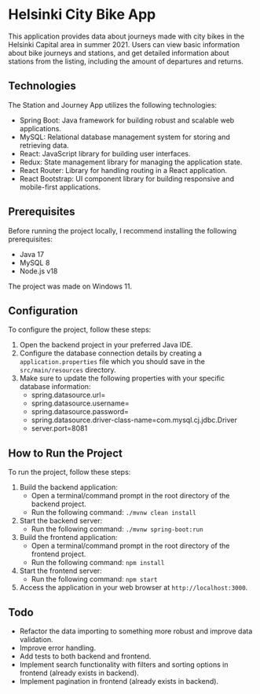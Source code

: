 # Helsinki City Bike App

This application provides data about journeys made with city bikes in the Helsinki Capital area in summer 2021. Users can view basic information about bike journeys and stations, and get detailed information about stations from the listing, including the amount of departures and returns.

## Technologies

The Station and Journey App utilizes the following technologies:

- Spring Boot: Java framework for building robust and scalable web applications.
- MySQL: Relational database management system for storing and retrieving data.
- React: JavaScript library for building user interfaces.
- Redux: State management library for managing the application state.
- React Router: Library for handling routing in a React application.
- React Bootstrap: UI component library for building responsive and mobile-first applications.

## Prerequisites

Before running the project locally, I recommend installing the following prerequisites:

- Java 17
- MySQL 8
- Node.js v18

The project was made on Windows 11.

## Configuration

To configure the project, follow these steps:

1. Open the backend project in your preferred Java IDE.
2. Configure the database connection details by creating a `application.properties` file which you should save in the `src/main/resources` directory.
3. Make sure to update the following properties with your specific database information:
   - spring.datasource.url=<your datasource>
   - spring.datasource.username=<your username>
   - spring.datasource.password=<your password>
   - spring.datasource.driver-class-name=com.mysql.cj.jdbc.Driver
   - server.port=8081

## How to Run the Project

To run the project, follow these steps:

1. Build the backend application:
   - Open a terminal/command prompt in the root directory of the backend project.
   - Run the following command: `./mvnw clean install`
2. Start the backend server:
   - Run the following command: `./mvnw spring-boot:run`
3. Build the frontend application:
   - Open a terminal/command prompt in the root directory of the frontend project.
   - Run the following command: `npm install`
4. Start the frontend server:
   - Run the following command: `npm start`
5. Access the application in your web browser at `http://localhost:3000`.

## Todo

- Refactor the data importing to something more robust and improve data validation.
- Improve error handling.
- Add tests to both backend and frontend.
- Implement search functionality with filters and sorting options in frontend (already exists in backend).
- Implement pagination in frontend (already exists in backend).


